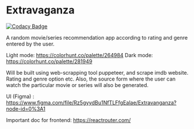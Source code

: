 # Extravaganza

[![Codacy Badge](https://app.codacy.com/project/badge/Grade/67f92738bcce4a2c83e2b0885e3bf649)](https://www.codacy.com/gh/FireQueen-3010/Extravaganza/dashboard?utm_source=github.com&amp;utm_medium=referral&amp;utm_content=FireQueen-3010/Extravaganza&amp;utm_campaign=Badge_Grade) 

A random movie/series recommendation app according to rating and genre entered by the user.

Light mode: https://colorhunt.co/palette/264984
Dark mode: https://colorhunt.co/palette/281949

Will be built using web-scrapping tool puppeteer, and scrape imdb website.
Rating and genre option etc.
Also, the source form where the user can watch the particular movie or series will also be generated.

UI (Figma) : https://www.figma.com/file/Rz5gyydBu1NfTLFfgEalae/Extravanganza?node-id=0%3A1

Important doc for frontend: https://reactrouter.com/
